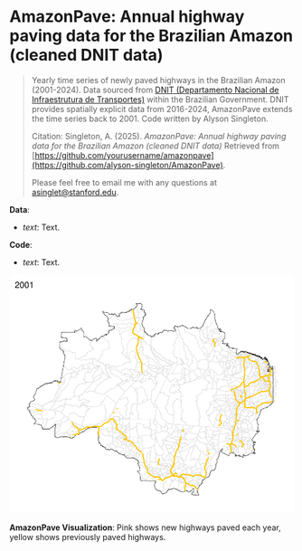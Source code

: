 # AmazonPave: Annual highway paving data for the Brazilian Amazon (cleaned DNIT data)
> Yearly time series of newly paved highways in the Brazilian Amazon (2001-2024). Data sourced from [DNIT (Departamento Nacional de Infraestrutura de Transportes)](https://www.gov.br/transportes/pt-br/assuntos/dados-de-transportes/bit/bit-mapas) within the Brazilian Government. DNIT provides spatially explicit data from 2016-2024, AmazonPave extends the time series back to 2001. Code written by Alyson Singleton.
>
> Citation: Singleton, A. (2025). *AmazonPave: Annual highway paving data for the Brazilian Amazon (cleaned DNIT data)* Retrieved from [https://github.com/yourusername/amazonpave](https://github.com/alyson-singleton/AmazonPave).
> 
> Please feel free to email me with any questions at asinglet@stanford.edu.

__Data__:
* _text_: Text.

__Code__:
* _text_: Text.

![Time series of newly paved highways in the Brazilian Amazon (2001-2024).](AmazonPave.gif)

__AmazonPave Visualization__: Pink shows new highways paved each year, yellow shows previously paved highways. 
